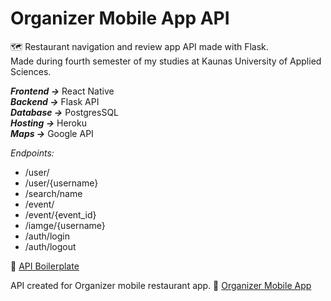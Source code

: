 # Organizer Mobile App API #
🗺️ Restaurant navigation and review app API made with Flask.<br/>
Made during fourth semester of my studies at Kaunas University of Applied Sciences.<br/>

***Frontend ->*** React Native<br/>
***Backend ->*** Flask API<br/>
***Database ->*** PostgresSQL<br/>
***Hosting ->*** Heroku<br/>
***Maps ->*** Google API<br/>

*Endpoints:*
- /user/
- /user/{username}
- /search/name
- /event/
- /event/{event_id}
- /iamge/{username}
- /auth/login
- /auth/logout

🔌 [API Boilerplate](https://orgmobapi.herokuapp.com/)

API created for Organizer mobile restaurant app.
🔗 [Organizer Mobile App](https://github.com/Vitals9367/Organizer_mob_app)
